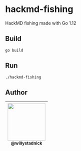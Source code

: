 # hackmd-fishing

HackMD fishing made with Go 1.12

## Build

```
go build

```

## Run

```
./hackmd-fishing

```

## Author

| [<img src="https://avatars2.githubusercontent.com/u/1824706?s=120&v=4" width=120><br><sub>@willystadnick</sub>](https://github.com/willystadnick) |
| :---: |
